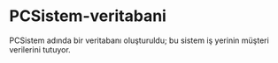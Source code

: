 # PCSistem-veritabani
PCSistem adında bir veritabanı oluşturuldu; bu sistem iş yerinin müşteri verilerini tutuyor.
